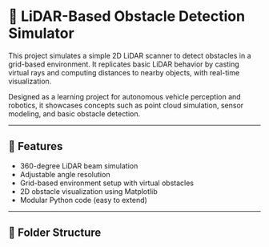 # 🚗 LiDAR-Based Obstacle Detection Simulator

This project simulates a simple 2D LiDAR scanner to detect obstacles in a grid-based environment. It replicates basic LiDAR behavior by casting virtual rays and computing distances to nearby objects, with real-time visualization.

Designed as a learning project for autonomous vehicle perception and robotics, it showcases concepts such as point cloud simulation, sensor modeling, and basic obstacle detection.

---

## 🔧 Features

- 360-degree LiDAR beam simulation
- Adjustable angle resolution
- Grid-based environment setup with virtual obstacles
- 2D obstacle visualization using Matplotlib
- Modular Python code (easy to extend)

---

## 📁 Folder Structure

